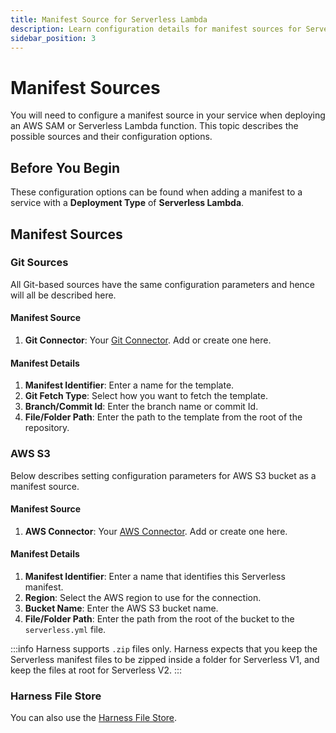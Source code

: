 ```yaml
---
title: Manifest Source for Serverless Lambda
description: Learn configuration details for manifest sources for Serverless Lambda
sidebar_position: 3
---
```


# Manifest Sources

You will need to configure a manifest source in your service when deploying an AWS SAM or Serverless Lambda function. This topic describes the possible sources and their configuration options.

## Before You Begin 

These configuration options can be found when adding a manifest to a service with a **Deployment Type** of **Serverless Lambda**. 

## Manifest Sources

### Git Sources

All Git-based sources have the same configuration parameters and hence will all be described here.

#### Manifest Source

1. **Git Connector**: Your [Git Connector](/docs/platform/connectors/code-repositories/ref-source-repo-provider/git-connector-settings-reference.md). Add or create one here.

#### Manifest Details

1. **Manifest Identifier**: Enter a name for the template.
2. **Git Fetch Type**: Select how you want to fetch the template.
3. **Branch/Commit Id**: Enter the branch name or commit Id.
4. **File/Folder Path**: Enter the path to the template from the root of the repository.

### AWS S3

Below describes setting configuration parameters for AWS S3 bucket as a manifest source. 

#### Manifest Source

1. **AWS Connector**: Your [AWS Connector](/docs/cloud-cost-management/use-ccm-cost-optimization/optimize-cloud-costs-with-intelligent-cloud-auto-stopping-rules/add-connectors/connect-to-an-aws-connector/). Add or create one here.

#### Manifest Details

1. **Manifest Identifier**: Enter a name that identifies this Serverless manifest.
2. **Region**: Select the AWS region to use for the connection.
3. **Bucket Name**: Enter the AWS S3 bucket name.
4. **File/Folder Path**: Enter the path from the root of the bucket to the `serverless.yml` file.

:::info
Harness supports `.zip` files only. Harness expects that you keep the Serverless manifest files to be zipped inside a folder for Serverless V1, and keep the files at root for Serverless V2. 
:::

### Harness File Store

You can also use the [Harness File Store](/docs/continuous-delivery/x-platform-cd-features/services/add-inline-manifests-using-file-store).
